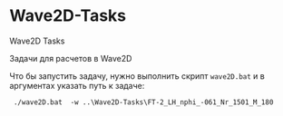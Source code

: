 # Wave2D-Tasks
Wave2D Tasks

Задачи для расчетов в Wave2D

Что бы запустить задачу, нужно выполнить скрипт `wave2D.bat` и в аргументах указать путь к задаче:

```
 ./wave2D.bat  -w ..\Wave2D-Tasks\FT-2_LH_nphi_-061_Nr_1501_M_180
```